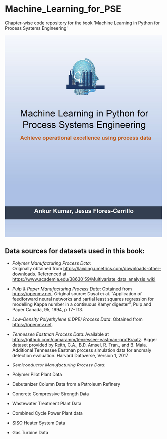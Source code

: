 # Machine_Learning_for_PSE

Chapter-wise code repository for the book 'Machine Learning in Python for Process Systems Engineering'

![](/Images/coverPage.JPG)

## Data sources for datasets used in this book:
- *Polymer Manufacturing Process Data*:  
       Originally obtained from https://landing.umetrics.com/downloads-other-downloads. 
       Referenced at https://www.academia.edu/38630159/Multivariate_data_analysis_wiki
       
- *Pulp & Paper Manufacturing Process Data*:
       Obtained from https://openmv.net. 
       Original source: Dayal et al. "Application of feedforward neural networks and partial least squares regression for modelling Kappa number in a continuous Kamyr digester",                           Pulp and Paper Canada, 95, 1994, p T7-T13.
       
- *Low-Density Polyethylene (LDPE) Process Data*:
       Obtained from https://openmv.net.
       
- *Tennessee Eastman Process Data*: 
       Available at https://github.com/camaramm/tennessee-eastman-profBraatz. Bigger dataset provided by Reith, C.A., B.D. Amsel, R. Tran., and B. Maia. Additional Tennessee                       Eastman process simulation data for anomaly detection evaluation. Harvard Dataverse, Version 1, 2017
       
- *Semiconductor Manufacturing Process Data*: 
-	Polymer Pilot Plant Data 
-	Debutanizer Column Data from a Petroleum Refinery
-	Concrete Compressive Strength Data
-	Wastewater Treatment Plant Data
-	Combined Cycle Power Plant data
-	SISO Heater System Data
-	Gas Turbine Data

